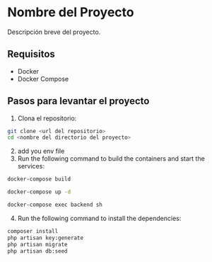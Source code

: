 # Nombre del Proyecto

Descripción breve del proyecto.

## Requisitos

- Docker
- Docker Compose

## Pasos para levantar el proyecto

1. Clona el repositorio:

```bash
git clone <url del repositorio>
cd <nombre del directorio del proyecto>
```
2. add you env file
3. Run the following command to build the containers and start the services:
```bash
docker-compose build

docker-compose up -d

docker-compose exec backend sh
```
4. Run the following command to install the dependencies:
```bash
composer install
php artisan key:generate
php artisan migrate
php artisan db:seed
```

